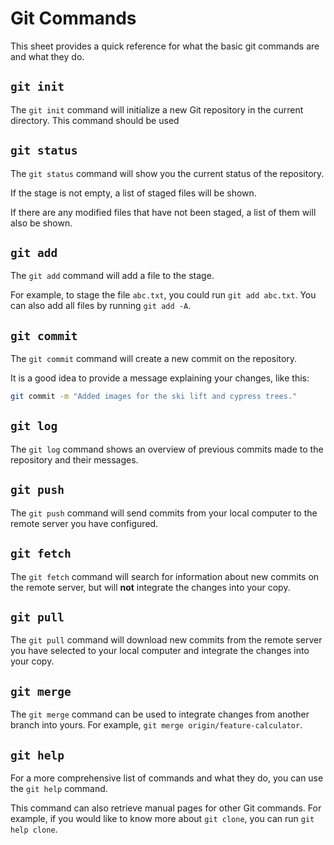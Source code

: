 # Git Commands

This sheet provides a quick reference for what the basic git commands are and
what they do.

## `git init`

The `git init` command will initialize a new Git repository in the current
directory. This command should be used

## `git status`

The `git status` command will show you the current status of the repository.

If the stage is not empty, a list of staged files will be shown.

If there are any modified files that have not been staged, a list of them will
also be shown.

## `git add`

The `git add` command will add a file to the stage.

For example, to stage the file `abc.txt`, you could run `git add abc.txt`. You
can also add all files by running `git add -A`.

## `git commit`

The `git commit` command will create a new commit on the repository.

It is a good idea to provide a message explaining your changes, like this:

```sh
git commit -m "Added images for the ski lift and cypress trees."
```

## `git log`

The `git log` command shows an overview of previous commits made to the
repository and their messages.

## `git push`

The `git push` command will send commits from your local computer to the remote
server you have configured.

## `git fetch`

The `git fetch` command will search for information about new commits on the
remote server, but will **not** integrate the changes into your copy.

## `git pull`

The `git pull` command will download new commits from the remote server you have
selected to your local computer and integrate the changes into your copy.

## `git merge`

The `git merge` command can be used to integrate changes from another branch
into yours. For example, `git merge origin/feature-calculator`.

## `git help`

For a more comprehensive list of commands and what they do, you can use the
`git help` command.

This command can also retrieve manual pages for other Git commands. For example,
if you would like to know more about `git clone`, you can run `git help clone`.
